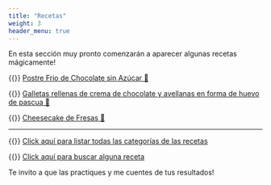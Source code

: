 ```yaml
---
title: "Recetas"
weight: 3
header_menu: true
---
```


En esta sección muy pronto comenzarán a aparecer algunas recetas mágicamente!

{{<icon class="fa fa-hand-o-right">}}&nbsp;[Postre Frio de Chocolate sin Azúcar  🍫](recipes/postre_frio_chocolate)

{{<icon class="fa fa-hand-o-right">}}&nbsp;[Galletas rellenas de crema de chocolate y avellanas en forma de huevo de pascua 🐰](recipes/galletas_huevo_pascua)

{{<icon class="fa fa-hand-o-right">}}&nbsp;[Cheesecake de Fresas  🍓](recipes/cheesecake_fresa)

__________________________________________
{{<icon class="fa fa-hand-o-right">}}&nbsp;[Click aquí para listar todas las categorías de las recetas](categories)

{{<icon class="fa fa-hand-o-right">}}&nbsp;[Click aquí para buscar alguna receta](search/)


Te invito a que las practiques y me cuentes de tus resultados!






